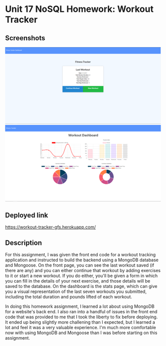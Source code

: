 # Unit 17 NoSQL Homework: Workout Tracker

## Screenshots

![Front page](./screenshots/front-page.PNG)
![Dashboard with stats](./screenshots/stats-page.PNG)

## Deployed link

https://workout-tracker-gfs.herokuapp.com/

## Description

For this assignment, I was given the front end code for a workout tracking application and instructed to build the backend using a MongoDB database and Mongoose. On the front page, you can see the last workout saved (if there are any) and you can either continue that workout by adding exercises to it or start a new workout. If you do either, you'll be given a form in which you can fill in the details of your next exercise, and those details will be saved to the database. On the dashboard is the stats page, which can give you a visual representation of the last seven workouts you submitted, including the total duration and pounds lifted of each workout.

In doing this homework assignment, I learned a lot about using MongoDB for a website's back end. I also ran into a handful of issues in the front end code that was provided to me that I took the liberty to fix before deploying. It ended up being slightly more challening than I expected, but I learned a lot and feel it was a very valuable experience. I'm much more comfortable now with using MongoDB and Mongoose than I was before starting on this assignment.

